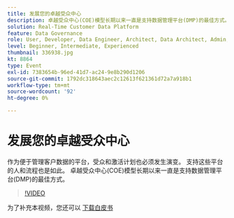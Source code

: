 ```yaml
---
title: 发展您的卓越受众中心
description: 卓越受众中心(COE)模型长期以来一直是支持数据管理平台(DMP)的最佳方式。
solution: Real-Time Customer Data Platform
feature: Data Governance
role: User, Developer, Data Engineer, Architect, Data Architect, Admin, Leader
level: Beginner, Intermediate, Experienced
thumbnail: 336938.jpg
kt: 8864
type: Event
exl-id: 7383654b-96ed-41d7-ac24-9e8b290d1206
source-git-commit: 1792dc318643aec2c12613f621361d72a7a918b1
workflow-type: tm+mt
source-wordcount: '92'
ht-degree: 0%

---
```


# 发展您的卓越受众中心

作为便于管理客户数据的平台，受众和激活计划也必须发生演变。 支持这些平台的人和流程也是如此。 卓越受众中心(COE)模型长期以来一直是支持数据管理平台(DMP)的最佳方式。

>[!VIDEO](https://video.tv.adobe.com/v/336938/?quality=12&learn=on)

为了补充本视频，您还可以 [下载白皮书](./../assets/whitepaper-evolving-the-audience-center-of-excellence.pdf)
